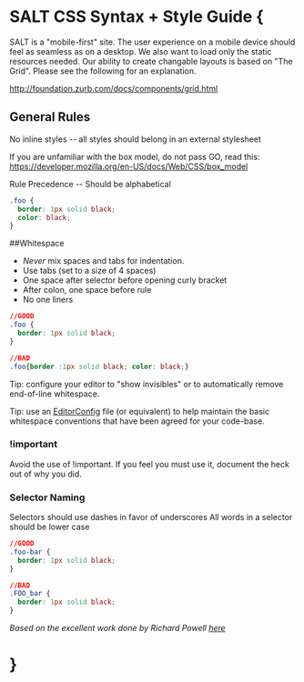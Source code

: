 SALT CSS Syntax + Style Guide {
==================

SALT is a "mobile-first" site.  The user experience on a mobile device should feel as seamless as on a desktop.  We also want to load only the static resources needed.
Our ability to create changable layouts is based on "The Grid".  Please see the following for an explanation.

http://foundation.zurb.com/docs/components/grid.html

## General Rules

No inline styles -- all styles should belong in an external stylesheet

If you are unfamiliar with the box model, do not pass GO, read this: https://developer.mozilla.org/en-US/docs/Web/CSS/box_model

Rule Precedence -- Should be alphabetical

```css
.foo {
  border: 1px solid black;
  color: black;
}
```

##Whitespace

* _Never_ mix spaces and tabs for indentation.
* Use tabs (set to a size of 4 spaces)
* One space after selector before opening curly bracket
* After colon, one space before rule
* No one liners

```css
//GOOD
.foo {
  border: 1px solid black;
}

//BAD
.foo{border :1px solid black; color: black;}
```

Tip: configure your editor to "show invisibles" or to automatically remove
end-of-line whitespace.

Tip: use an [EditorConfig](http://editorconfig.org/) file (or equivalent) to
help maintain the basic whitespace conventions that have been agreed for your
code-base.

### !important
Avoid the use of !important.  If you feel you must use it, document the heck out of why you did.

### Selector Naming

Selectors should use dashes in favor of underscores
All words in a selector should be lower case

```css
//GOOD
.foo-bar {
  border: 1px solid black;
}

//BAD
.FOO_bar {
  border: 1px solid black;
}
```

*Based on the excellent work done by Richard Powell [here](https://github.com/byrichardpowell/CSS-Style)*

}
=
